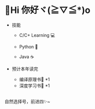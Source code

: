 # 🍕Hi 你好ヾ(≧▽≦*)o

- 技能 

  - C/C+ Learning 💻
  - Python 🐍

  - Java ☕

- 预计本年读完
  - 编译原理书📕 *1
  - 深度学习书📕 *1
<br>
自然选择号，前进四✨~
